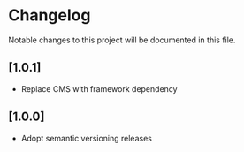 # Changelog

Notable changes to this project will be documented in this file.

## [1.0.1]

- Replace CMS with framework dependency


## [1.0.0]

- Adopt semantic versioning releases
